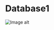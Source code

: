 # Database1
![Image alt](https://github.com/{RusinovaLena}/{Database1}/{resources}/Screenshot_1.png)
